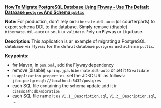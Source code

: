 **[How To Migrate PostgreSQL Database Using Flyway - Use The Default Database `postgres` And Schema `public`](https://github.com/andreipall/Spring-Boot-JPA/tree/master/HibernateSpringBootFlywayPostgreSQLQuick)**

**Note:** For production, don't rely on `hibernate.ddl-auto` (or counterparts) to export schema DDL to the database. Simply remove (disable) `hibernate.ddl-auto` or set it to `validate`. Rely on Flyway or Liquibase.

**Description:** This application is an example of migrating a PostgreSQL database via Flyway for the default database `postgres` and schema `public`. 

**Key points:**
- for Maven, in `pom.xml`, add the Flyway dependency
- remove (disable) `spring.jpa.hibernate.ddl-auto` or set it to `validate`
- in `application.properties`, set the JDBC URL as follows: `jdbc:postgresql://localhost:5432/postgres`
- each SQL file containing the schema update add it in `classpath:db/migration`
- each SQL file name it as `V1.1__Description.sql`, `V1.2__Description.sql`, ...
